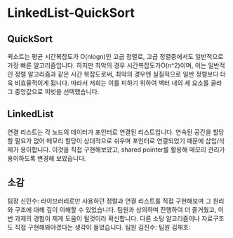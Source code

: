 # LinkedList-QuickSort

## QuickSort
퀵소트는 평균 시간복잡도가 O(nlogn)인 고급 정렬로, 고급 정렬중에서도 일반적으로 가장 빠른 알고리즘입니다.</b>
하지만 최악의 경우 시간복잡도가O(n^2)이며, 이는 일반적인 정렬 알고리즘과 같은 시간 복잡도로써, 최악의 경우엔 실질적으로 일반 정렬보다 더욱 비효율적이게 됩니다.</b>
따라서 저희는 이를 피하기 위하여 벡터 내의 세 요소를 골라 그 중앙값으로 피벗을 선택했습니다.</b>
</b>
## LinkedList
연결 리스트는 각 노드의 데이터가 포인터로 연결된 리스트입니다.</b>
연속된 공간을 할당할 필요가 없어 메모리 할당이 상대적으로 쉬우며 포인터로 연결되었기 때문에 삽입/삭제가 용이합니다.</b>
이것을 직접 구현해보았고, shared pointer를 활용해 메모리 관리가 용이하도록 변경해 보았습니다.</b>
</b>
## 소감
팀장 신민수: 라이브러리로만 사용하던 정렬과 연결 리스트를 직접 구현해보며 그 원리와 구조에 대해 깊이 이해할 수 있었습니다. 팀원과 상의하며 진행하여 더 즐거웠고, 이번 과제의 경험이 제게 도움이 될것이라 확신합니다. 다른 소팅 알고리즘이나 자료구조도 직접 구현해봐야겠다는 생각이 들었습니다.</b></b>
팀원 김진수:</b></b>
팀원 김재호:</b>

